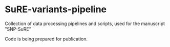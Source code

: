 # SuRE-variants-pipeline
Collection of data processing pipelines and scripts, used for the manuscript "SNP-SuRE"

Code is being prepared for publication.
